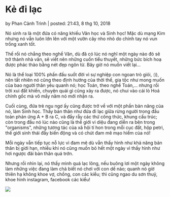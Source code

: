 # Kẻ đi lạc

 by Phan Cảnh Trình \| posted: 21:43, 8 thg 10, 2018

Nó sinh ra là một đứa có năng khiếu Văn học và Sinh học! Mặc dù mạng Kim nhưng nó vẫn luôn lớn lên với một vườn cây nho nhỏ do chính tay nó vun trồng xanh tốt.

Thế rồi nó chẳng theo nghề Văn, dù đã có lúc nó nghĩ một ngày nào đó sẽ trở thành nhà văn, sẽ viết nên những cuốn tiểu thuyết, những bức bích hoạ được phác thảo bằng nét đẹp ngôn từ. Bây giờ nó muốn viết lại...

Nó là thể loại 100% phấn đấu suốt đời vì sự nghiệp con ngoan trò giỏi, :\)\), nên tất nhiên nó cũng theo định hướng của thời thế, gia tộc như mong muốn của bao người thân yêu quanh nó; học Toán, theo nghề Toán,... nhưng rồi trời xui đất khiến, chuyện quái gì cũng xảy ra được, nó chui vào cái lò Hoá chính gốc mà vô mấy năm nó mới nhận ra.

Cuối cùng, đứa trẻ ngu ngơ ấy cũng được trở về với một phần bản năng của nó, làm Sinh học. Thấy bản thân như đứa đi lạc giữa rừng người trong đầu toàn phản ứng A + B ra C, và đầy rẫy các thứ công thức, khung cấu trúc; còn trong đầu nó lúc nào cũng là thế giới vi diệu đang diễn ra bên trong "organisms", những tương tác của xã hội tí hon trong mỗi cục đất, hộp petri, thế giới sinh thái đầy biến động và có chút đam mê mạo hiểm của nó! 

Mỗi ngày vẫn tiếp tục nỗ lực vì đam mê dù vẫn thấy hình như khả năng bản thân bị giới hạn, nhiều khi nó cũng muốn bỏ hết một ngày vì thấy hình như hơi ngược đãi bản thân quá trớn.

Nhưng rồi nhìn lại, nó thấy mình quá lạc lõng, nếu buông lơi một ngày không làm những việc đang làm chả biết nó chơi với con dế nào; quanh nó giờ thiên hạ không khoe vợ, chồng, con các kiểu; thì cũng ngao du sơn thuỷ, khoe hình instagram, facebook các kiểu! 

![](https://1.bp.blogspot.com/-8eE8cbYBdEk/W7ttenA7VLI/AAAAAAAABrY/WmmU4T1AZ2QaomMicRloOmlzVSFZiJgywCLcBGAs/s640/16564798201_9ebfe457b6_o.jpg)

